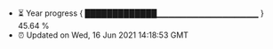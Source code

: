 - ⏳ Year progress { █████████████▁▁▁▁▁▁▁▁▁▁▁▁▁▁▁▁▁ } 45.64 %
- ⏰ Updated on Wed, 16 Jun 2021 14:18:53 GMT

